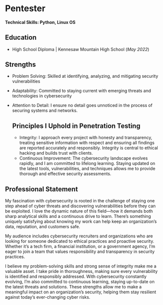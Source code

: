 # Pentester

#### Technical Skills: Python, Linux OS

## Education
- High School Diploma | Kennesaw Mountain High School (_May 2022_)

## Strengths
- Problem Solving: Skilled at identifying, analyzing, and mitigating security vulnerabilities
- Adaptability: Committed to staying current with emerging threats and technologies in cybersecurity
- Attention to Detail: I ensure no detail goes unnoticed in the process of securing systems and networks.

  ## Principles I Uphold in Penetration Testing
  - Integrity: I approach every project with honesty and transparency, treating sensitive information with respect and ensuring all findings are reported accurately and responsibly. Integrity is central to ethical hacking and builds trust with clients.
  - Continuous Improvement: The cybersecurity landscape evolves rapidly, and I am committed to lifelong learning. Staying updated on the latest tools, vulnerabilities, and techniques allows me to provide thorough and effective security assessments.

## Professional Statement


My fascination with cybersecurity is rooted in the challenge of staying one step ahead of cyber threats and discovering vulnerabilities before they can be exploited. I love the dynamic nature of this field—how it demands both sharp analytical skills and a continuous drive to learn. There’s something uniquely satisfying about knowing my work can help keep an organization’s data, reputation, and customers safe.

My audience includes cybersecurity recruiters and organizations who are looking for someone dedicated to ethical practices and proactive security. Whether it’s a tech firm, a financial institution, or a government agency, I’m eager to join a team that values responsibility and transparency in security practices.

I believe my problem-solving skills and strong sense of integrity make me a valuable asset. I take pride in thoroughness, making sure every vulnerability is identified and responsibly addressed. With cybersecurity constantly evolving, I’m also committed to continuous learning, staying up-to-date on the latest threats and solutions. These strengths allow me to make a meaningful impact on an organization’s security, helping them stay resilient against today’s ever-changing cyber risks.
